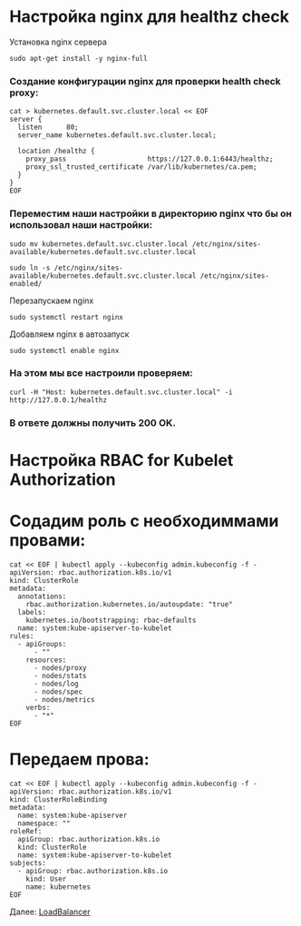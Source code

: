 # Настройка nginx для healthz check
Установка nginx  сервера
~~~
sudo apt-get install -y nginx-full
~~~
### Создание конфигурации nginx для проверки health check proxy:
~~~
cat > kubernetes.default.svc.cluster.local << EOF
server {
  listen      80;
  server_name kubernetes.default.svc.cluster.local;

  location /healthz {
    proxy_pass                    https://127.0.0.1:6443/healthz;
    proxy_ssl_trusted_certificate /var/lib/kubernetes/ca.pem;
  }
}
EOF
~~~
### Переместим наши настройки в директорию nginx что бы он использовал наши настройки:
~~~
sudo mv kubernetes.default.svc.cluster.local /etc/nginx/sites-available/kubernetes.default.svc.cluster.local
~~~
~~~
sudo ln -s /etc/nginx/sites-available/kubernetes.default.svc.cluster.local /etc/nginx/sites-enabled/
~~~
Перезапускаем nginx
~~~
sudo systemctl restart nginx
~~~
Добавляем nginx  в автозапуск
~~~
sudo systemctl enable nginx
~~~
### На этом мы все настроили проверяем:
~~~
curl -H "Host: kubernetes.default.svc.cluster.local" -i http://127.0.0.1/healthz
~~~
### В ответе должны получить 200 OK.

# Настройка RBAC for Kubelet Authorization 

# Содадим роль с необходиммами провами:
~~~
cat << EOF | kubectl apply --kubeconfig admin.kubeconfig -f -
apiVersion: rbac.authorization.k8s.io/v1
kind: ClusterRole
metadata:
  annotations:
    rbac.authorization.kubernetes.io/autoupdate: "true"
  labels:
    kubernetes.io/bootstrapping: rbac-defaults
  name: system:kube-apiserver-to-kubelet
rules:
  - apiGroups:
      - ""
    resources:
      - nodes/proxy
      - nodes/stats
      - nodes/log
      - nodes/spec
      - nodes/metrics
    verbs:
      - "*"
EOF
~~~
# Передаем прова:
~~~
cat << EOF | kubectl apply --kubeconfig admin.kubeconfig -f -
apiVersion: rbac.authorization.k8s.io/v1
kind: ClusterRoleBinding
metadata:
  name: system:kube-apiserver
  namespace: ""
roleRef:
  apiGroup: rbac.authorization.k8s.io
  kind: ClusterRole
  name: system:kube-apiserver-to-kubelet
subjects:
  - apiGroup: rbac.authorization.k8s.io
    kind: User
    name: kubernetes
EOF
~~~

Далее: [LoadBalancer](09-loadbalancer.md)
